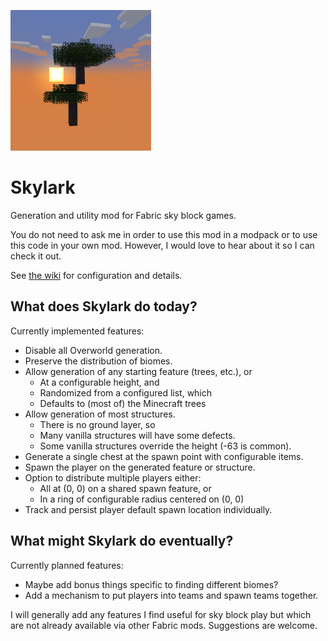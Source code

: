 ![icon](./src/main/resources/assets/skylark/icon.png)

# Skylark
Generation and utility mod for Fabric sky block games.

You do not need to ask me in order to use this mod in a modpack or to use
this code in your own mod.  However, I would love to hear about it so I can
check it out.

See [the wiki](https://github.com/gniftygnome/skylark/wiki) for configuration and details.

## What does Skylark do today?
Currently implemented features:
* Disable all Overworld generation.
* Preserve the distribution of biomes.
* Allow generation of any starting feature (trees, etc.), or
  * At a configurable height, and
  * Randomized from a configured list, which
  * Defaults to (most of) the Minecraft trees
* Allow generation of most structures.
  * There is no ground layer, so
  * Many vanilla structures will have some defects.
  * Some vanilla structures override the height (-63 is common).
* Generate a single chest at the spawn point with configurable items.
* Spawn the player on the generated feature or structure.
* Option to distribute multiple players either:
  * All at (0, 0) on a shared spawn feature, or
  * In a ring of configurable radius centered on (0, 0)
* Track and persist player default spawn location individually.

## What might Skylark do eventually?
Currently planned features:
* Maybe add bonus things specific to finding different biomes?
* Add a mechanism to put players into teams and spawn teams together.

I will generally add any features I find useful for sky block play but which
are not already available via other Fabric mods.  Suggestions are welcome.
